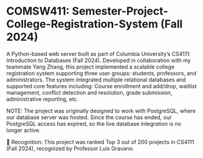 # COMSW411: Semester-Project-College-Registration-System (Fall 2024)

A Python-based web server built as part of Columbia University’s CS4111: Introduction to Databases (Fall 2024).
Developed in collaboration with my teammate Yang Zhang, this project implemented a scalable college registration system supporting three user groups: students, professors, and administrators. The system integrated multiple relational databases and supported core features including: Course enrollment and add/drop, waitlist management, conflict detection and resolution, grade submission, administrative reporting, etc. 

NOTE: The project was originally designed to work with PostgreSQL, where our database server was hosted. Since the course has ended, our PostgreSQL access has expired, so the live database integration is no longer active.

📌 Recognition: This project was ranked Top 3 out of 200 projects in CS4111 (Fall 2024), recognized by Professor Luis Gravano.

